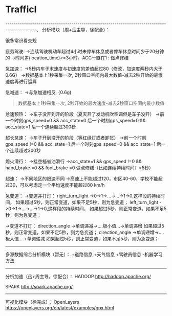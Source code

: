 # TrafficI

---------------------------------------------------------------------------------------------、
分析模块（周+岳主导，徐配合）：

很多常识看交规

疲劳驾驶:
->连续驾驶机动车超过4小时未停车休息或者停车休息时间少于20分钟的
->时间差(location_time)>=3小时，ACC一直在1  : 做点修缮

急加速：
->5秒内车子末速度与初速度的差值超过80（修改，加速度两秒内大于0.6G）
->数据基本上1秒采集一次,  2秒窗口空间内最大数值-减去2秒开始的最慢速度再进行运算

急减速：
->与急加速相反（0.6g)
>数据基本上1秒采集一次,  2秒开始的最大速度-减去2秒窗口空间内最小数值

怠速预热：
->车子没开到开的阶段（夏天开了发动机吹空调但是车子没开）
->前一个时刻gps_speed=0 && acc_state=0
后一个时刻gps_speed=0 && acc_state=1
后一个连续超过300秒

超长怠速：
->车子开到没开的阶段（等红绿灯或者卸货）
->前一个时刻gps_speed !=0 && acc_state=1
后一个时刻gps_speed=0 && acc_state=1
后一个连续超过300秒

熄火滑行：
->挂空档省油滑行
->acc_state=1 && gps_speed !=0  && hand_brake =0 && foot_brake =0
做点修缮（比如连续持续时间〉=5秒）

超速：
->不同地区的限速不同
->高速上不能超过120，市区40-60，学校不能超过30，可以考虑定一个平均速度不能超过80 km/h

急变道：
->变道并打灯：
right_turn_light ->0->1->...->...->1->0,这样段的持续时间，
如果超过5秒，则正常变道，如果不足5秒，则为急变道；
left_turn_light ->0->1->...->...->1->0,这样段的持续时间，
如果超过5秒，则正常变道，如果不足5秒，则为急变道；

->变道不打灯：
direction_angle ->单调递减->....极小值...->单调递增
如果超过5秒，则正常变道，如果不足5秒，则为急变道；
direction_angle ->单调递增->....极大值...->单调递减
如果超过5秒，则正常变道，如果不足5秒，则为急变道；

----------------------------------------------------------------------------------
多源数据综合分析模块（暂无）：
+道路信息
+天气信息
+驾驶员信息
-机器学习方法

------------------------------------------------------------------------------------
分析加速（岳+周主导，徐配合）：
HADOOP
http://hadoop.apache.org/

SPARK
http://spark.apache.org/

------------------------------------------------------------------------------------
可视化模块（徐完成）：
OpenLayers
https://openlayers.org/en/latest/examples/gpx.html
